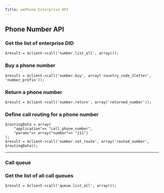 ```yaml
---
Title: wePhone Enterprise API
---
```


## Phone Number API
### Get the list of enterprise DID

```
$result = $client->call('number.list_all', array());
```

### Buy a phone number


```
$result = $client->call('number.buy', array('country_code_2letter', 'number_prefix'));
```

### Return a phone number


```
$result = $client->call('number.return', array('returned_number'));
```

### Define call routing for a phone number


```
$routingData = array(
    "application"=> "call_phone_number", 
    "params"=> array("number"=> "111")
);
$result = $client->call('number.set_route', array('routed_number', $routingData));
```

********************************************************************************

### Call queue
### Get the list of all call queues

```
$result = $client->call('queue.list_all', array());
```

